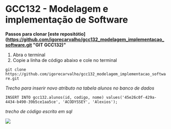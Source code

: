 # GCC132 - Modelagem e implementação de Software

**Passos para clonar [este repositótio](https://github.com/igorecarvalho/gcc132_modelagem_implementacao_software.git "GIT GCC132)"**
1. Abra o terminal
2. Copie a linha de código abaixo e cole no terminal

`git clone https://github.com/igorecarvalho/gcc132_modelagem_implementacao_software.git`

*Trecho para inserir novo atributo na tabela alunos no banco de dados*

`INSERT INTO gcc132.alunos(id, codigo, nome) values('45e26c0f-429a-4434-b490-39b5ce1aa5ce', 'ACODYSSEY', 'Alexios');`

*trecho de código escrito em sql*

![](https://www.diegomacedo.com.br/wp-content/uploads/2011/12/sql.jpg)